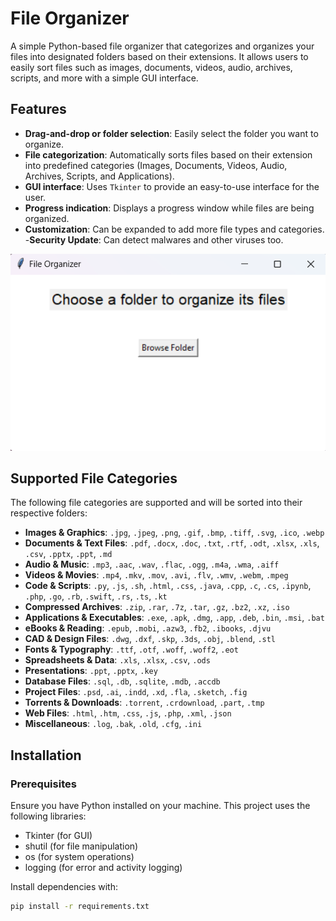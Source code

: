 # File Organizer

A simple Python-based file organizer that categorizes and organizes your files into designated folders based on their extensions. It allows users to easily sort files such as images, documents, videos, audio, archives, scripts, and more with a simple GUI interface.

## Features

- **Drag-and-drop or folder selection**: Easily select the folder you want to organize.
- **File categorization**: Automatically sorts files based on their extension into predefined categories (Images, Documents, Videos, Audio, Archives, Scripts, and Applications).
- **GUI interface**: Uses `Tkinter` to provide an easy-to-use interface for the user.
- **Progress indication**: Displays a progress window while files are being organized.
- **Customization**: Can be expanded to add more file types and categories.
-**Security Update**: Can detect malwares and other viruses too.

![App Screenshot](images/Screenshot.png)

## Supported File Categories

The following file categories are supported and will be sorted into their respective folders:

- **Images & Graphics**: `.jpg`, `.jpeg`, `.png`, `.gif`, `.bmp`, `.tiff`, `.svg`, `.ico`, `.webp`
- **Documents & Text Files**: `.pdf`, `.docx`, `.doc`, `.txt`, `.rtf`, `.odt`, `.xlsx`, `.xls`, `.csv`, `.pptx`, `.ppt`, `.md`
- **Audio & Music**: `.mp3`, `.aac`, `.wav`, `.flac`, `.ogg`, `.m4a`, `.wma`, `.aiff`
- **Videos & Movies**: `.mp4`, `.mkv`, `.mov`, `.avi`, `.flv`, `.wmv`, `.webm`, `.mpeg`
- **Code & Scripts**: `.py`, `.js`, `.sh`, `.html`, `.css`, `.java`, `.cpp`, `.c`, `.cs`, `.ipynb`, `.php`, `.go`, `.rb`, `.swift`, `.rs`, `.ts`, `.kt`
- **Compressed Archives**: `.zip`, `.rar`, `.7z`, `.tar`, `.gz`, `.bz2`, `.xz`, `.iso`
- **Applications & Executables**: `.exe`, `.apk`, `.dmg`, `.app`, `.deb`, `.bin`, `.msi`, `.bat`
- **eBooks & Reading**: `.epub`, `.mobi`, `.azw3`, `.fb2`, `.ibooks`, `.djvu`
- **CAD & Design Files**: `.dwg`, `.dxf`, `.skp`, `.3ds`, `.obj`, `.blend`, `.stl`
- **Fonts & Typography**: `.ttf`, `.otf`, `.woff`, `.woff2`, `.eot`
- **Spreadsheets & Data**: `.xls`, `.xlsx`, `.csv`, `.ods`
- **Presentations**: `.ppt`, `.pptx`, `.key`
- **Database Files**: `.sql`, `.db`, `.sqlite`, `.mdb`, `.accdb`
- **Project Files**: `.psd`, `.ai`, `.indd`, `.xd`, `.fla`, `.sketch`, `.fig`
- **Torrents & Downloads**: `.torrent`, `.crdownload`, `.part`, `.tmp`
- **Web Files**: `.html`, `.htm`, `.css`, `.js`, `.php`, `.xml`, `.json`
- **Miscellaneous**: `.log`, `.bak`, `.old`, `.cfg`, `.ini`

## Installation

### Prerequisites

Ensure you have Python installed on your machine. This project uses the following libraries:

- Tkinter (for GUI)
- shutil (for file manipulation)
- os (for system operations)
- logging (for error and activity logging)

Install dependencies with:

```bash
pip install -r requirements.txt
